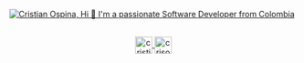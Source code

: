 [![Cristian Ospina, Hi 👋 I'm a passionate Software Developer from Colombia](https://pimp-my-readme.webapp.io/pimp-my-readme/wavy-banner?subtitle=Hi%20%F0%9F%91%8B%20I%27m%20a%20passionate%20Software%20Developer%20from%20Colombia&title=Cristian%20Ospina)](https://pimp-my-readme.webapp.io)

<p color='white' align='center'>
  <br>
  <a href="https://linkedin.com/in/cristian-ospina-38814a124" target="blank">
    <img align="center" src="https://cdn.jsdelivr.net/npm/simple-icons@3.0.1/icons/linkedin.svg" alt="cristian-ospina-38814a124" height="30" width="30" />
  </a>
  <a href="https://twitter.com/crisospina523" target="blank">
    <img align="center" src="https://cdn.jsdelivr.net/npm/simple-icons@3.0.1/icons/twitter.svg" alt="crisospina523" height="30" width="30" />
  </a>
</p>
